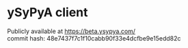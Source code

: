 # ySyPyA client

Publicly available at https://beta.ysypya.com/  
commit hash: 48e7437f7c1f10cabb90f33e4dcfbe9e15edd82c